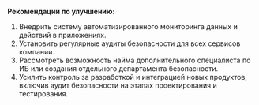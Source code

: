 **Рекомендации по улучшению:**
1. Внедрить систему автоматизированного мониторинга данных и действий в приложениях.
2. Установить регулярные аудиты безопасности для всех сервисов компании.
3. Рассмотреть возможность найма дополнительного специалиста по ИБ или создания отдельного департамента безопасности.
4. Усилить контроль за разработкой и интеграцией новых продуктов, включив аудит безопасности на этапах проектирования и тестирования.